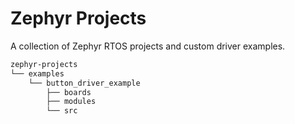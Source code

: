 # Zephyr Projects

A collection of Zephyr RTOS projects and custom driver examples.

```bash
zephyr-projects
└── examples
    └── button_driver_example
        ├── boards
        ├── modules
        └── src
